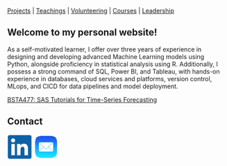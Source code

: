 [Projects](projects.md) | [Teachings](teachings.md) | [Volunteering](services.md) | [Courses](courses.md) | [Leadership](leadership.md)

## Welcome to my personal website!
  
As a self-motivated learner, I offer over three years of experience in designing and developing advanced Machine
Learning models using Python, alongside proficiency in statistical analysis using R. Additionally, I possess a strong command of
SQL, Power BI, and Tableau, with hands-on experience in databases, cloud services and platforms, version control, MLops, and CICD for data
pipelines and model deployment.

[BSTA477: SAS Tutorials for Time-Series Forecasting](https://github.com/hajigholam/SAS_Tutorial)

## Contact
[![alt text](linkedin.png)](https://www.linkedin.com/ "LinkedIn")  [![alt text](email1.png)](mailto:amirhoseyn.saryazdi@gmail.com/ "Email") 
